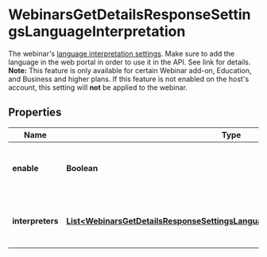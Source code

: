 

# WebinarsGetDetailsResponseSettingsLanguageInterpretation

The webinar's [language interpretation settings](https://support.zoom.us/hc/en-us/articles/360034919791-Language-interpretation-in-meetings-and-webinars). Make sure to add the language in the web portal in order to use it in the API. See link for details.   **Note:** This feature is only available for certain Webinar add-on, Education, and Business and higher plans. If this feature is not enabled on the host's account, this setting will **not** be applied to the webinar.

## Properties

| Name | Type | Description | Notes |
|------------ | ------------- | ------------- | -------------|
|**enable** | **Boolean** | Enable [language interpretation](https://support.zoom.us/hc/en-us/articles/360034919791-Language-interpretation-in-meetings-and-webinars) for the webinar. |  [optional] |
|**interpreters** | [**List&lt;WebinarsGetDetailsResponseSettingsLanguageInterpretationInterpretersInner&gt;**](WebinarsGetDetailsResponseSettingsLanguageInterpretationInterpretersInner.md) | Information about the webinar&#39;s language interpreters. |  [optional] |




